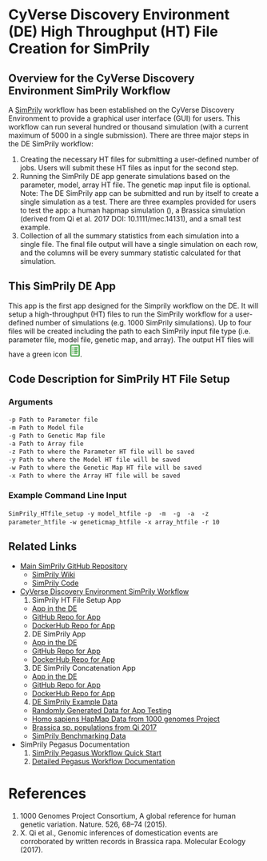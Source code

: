 # CyVerse Discovery Environment (DE) High Throughput (HT) File Creation for SimPrily
## Overview for the CyVerse Discovery Environment SimPrily Workflow
A [SimPrily](https://github.com/agladstein/SimPrily) workflow has been established on the CyVerse Discovery Environment to provide a graphical user interface (GUI) for users. This workflow can run several hundred or thousand simulation (with a current maximum of 5000 in a single submission). There are three major steps in the DE SimPrily workflow:
1. Creating the necessary HT files for submitting a user-defined number of jobs. Users will submit these HT files as input for the second step.
2. Running the SimPrily DE app generate simulations based on the parameter, model, array HT file. The genetic map input file is optional. Note: The DE SimPrily app can be submitted and run by itself to create a single simulation as a test. There are three examples provided for users to test the app: a human hapmap simulation (), a Brassica simulation (derived from Qi et al. 2017 DOI: 10.1111/mec.14131), and a small test example.  
3. Collection of all the summary statistics from each simulation into a single file. The final file output will have a single simulation on each row, and the columns will be every summary statistic calculated for that simulation. 

## This SimPrily DE App
This app is the first app designed for the Simprily workflow on the DE. It will setup a high-throughput (HT) files to run the SimPrily workflow for a user-defined number of simulations (e.g. 1000 SimPrily simulations). Up to four files will be created including the path to each SimPrily input file type (i.e. parameter file, model file, genetic map, and array). The output HT files will have a green icon ![HT file icon on the DE](https://github.com/bjoyce3/SimPrily_DE_HTfile_Setup_App/blob/master/images/HTfile_icon.png). 

## Code Description for SimPrily HT File Setup
### Arguments
``` -r Number of runs/simulations the user would like to have (integer)
-p Path to Parameter file
-m Path to Model file
-g Path to Genetic Map file
-a Path to Array file
-z Path to where the Parameter HT file will be saved 
-y Path to where the Model HT file will be saved
-w Path to where the Genetic Map HT file will be saved
-x Path to where the Array HT file will be saved 
```

### Example Command Line Input
`SimPrily_HTfile_setup -y model_htfile -p  -m  -g  -a  -z parameter_htfile -w geneticmap_htfile -x array_htfile -r 10`

## Related Links
* [Main SimPrily GitHub Repository](https://agladstein.github.io/SimPrily/)
  * [SimPrily Wiki](https://github.com/agladstein/SimPrily/wiki)
  * [SimPrily Code](https://github.com/agladstein/SimPrily)
* [CyVerse Discovery Environment SimPrily Workflow]()
  1. SimPrily HT File Setup App
    * [App in the DE](https://de.cyverse.org/de/?type=apps&app-id=3cf13d92-bf31-11e7-9762-008cfa5ae621&system-id=de)
    * [GitHub Repo for App](https://github.com/bjoyce3/SimPrily_DE_HTfile_Setup_App)
    * [DockerHub Repo for App](https://hub.docker.com/r/bjoyce3/simprilyhtfilesetup/)
  2. DE SimPrily App
    * [App in the DE](https://de.cyverse.org/de/?type=apps&app-id=5aef3646-b8f6-11e7-8a56-008cfa5ae621&system-id=de)
    * [GitHub Repo for App](https://github.com/agladstein/SimPrily/wiki)
    * [DockerHub Repo for App](https://hub.docker.com/r/agladstein/simprily/)
  3. DE SimPrily Concatenation App
    * [App in the DE]()
    * [GitHub Repo for App]()
    * [DockerHub Repo for App]()
  4. [DE SimPrily Example Data](https://de.cyverse.org/de/?type=data&folder=/iplant/home/shared/iplantcollaborative/example_data)
    * [Randomly Generated Data for App Testing](https://de.cyverse.org/de/?type=data&folder=/iplant/home/shared/iplantcollaborative/example_data/SimPrily_version1)
    * [Homo sapiens HapMap Data from 1000 genomes Project](https://de.cyverse.org/de/?type=data&folder=/iplant/home/shared/iplantcollaborative/example_data/SimPrily_version1)
    * [Brassica sp. populations from Qi 2017](https://de.cyverse.org/de/?type=data&folder=/iplant/home/shared/iplantcollaborative/example_data/SimPrily_version1)
    * [SimPrily Benchmarking Data](https://de.cyverse.org/de/?type=data&folder=/iplant/home/shared/iplantcollaborative/example_data/SimPrily_version1)
* SimPrily Pegasus Documentation
  1. [SimPrily Pegasus Workflow Quick Start](https://agladstein.github.io/SimPrily/#open-science-grid)
  2. [Detailed Pegasus Workflow Documentation](https://github.com/agladstein/SimPrily/wiki#pegasus-workflow-on-the-open-science-grid)


# References
1. 1000 Genomes Project Consortium, A global reference for human genetic variation. Nature. 526, 68–74 (2015).
2. X. Qi et al., Genomic inferences of domestication events are corroborated by written records in Brassica rapa. Molecular Ecology (2017).
